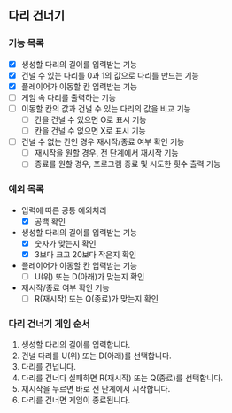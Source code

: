 ## 다리 건너기

### 기능 목록
- [x] 생성할 다리의 길이를 입력받는 기능
- [x] 건널 수 있는 다리를 0과 1의 값으로 다리를 만드는 기능
- [x] 플레이어가 이동할 칸 입력받는 기능
- [ ] 게임 속 다리를 출력하는 기능
- [ ] 이동할 칸의 값과 건널 수 있는 다리의 값을 비교 기능
  - [ ] 칸을 건널 수 있으면 O로 표시 기능
  - [ ] 칸을 건널 수 없으면 X로 표시 기능
- [ ] 건널 수 없는 칸인 경우 재시작/종료 여부 확인 기능
  - [ ] 재시작을 원할 경우, 전 단계에서 재시작 기능
  - [ ] 종료를 원할 경우, 프로그램 종료 및 시도한 횟수 출력 기능

### 예외 목록
- 입력에 따른 공통 예외처리
  - [x] 공백 확인

- 생성할 다리의 길이를 입력받는 기능
  - [x] 숫자가 맞는지 확인
  - [x] 3보다 크고 20보다 작은지 확인

- 플레이어가 이동할 칸 입력받는 기능
  - [ ] U(위) 또는 D(아래)가 맞는지 확인

- 재시작/종료 여부 확인 기능
  - [ ] R(재시작) 또는 Q(종료)가 맞는지 확인

### 다리 건너기 게임 순서
1. 생성할 다리의 길이를 입력합니다.
2. 건널 다리를 U(위) 또는 D(아래)를 선택합니다.
3. 다리를 건넙니다.
4. 다리를 건너다 실패하면 R(재시작) 또는 Q(종료)를 선택합니다.
5. 재시작을 누르면 바로 전 단계에서 시작합니다.
6. 다리를 건너면 게임이 종료됩니다.